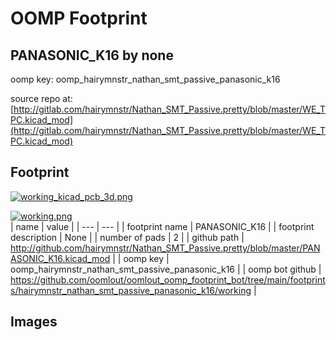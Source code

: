 # OOMP Footprint  
## PANASONIC_K16  by none  
  
oomp key: oomp_hairymnstr_nathan_smt_passive_panasonic_k16  
  
source repo at: [http://gitlab.com/hairymnstr/Nathan_SMT_Passive.pretty/blob/master/WE_TPC.kicad_mod](http://gitlab.com/hairymnstr/Nathan_SMT_Passive.pretty/blob/master/WE_TPC.kicad_mod)  
## Footprint  
  
[![working_kicad_pcb_3d.png](working_kicad_pcb_3d_600.png)](working_kicad_pcb_3d.png)  
  
[![working.png](working_600.png)](working.png)  
| name | value | 
| --- | --- | 
| footprint name | PANASONIC_K16 | 
| footprint description | None | 
| number of pads | 2 | 
| github path | http://github.com/hairymnstr/Nathan_SMT_Passive.pretty/blob/master/PANASONIC_K16.kicad_mod | 
| oomp key | oomp_hairymnstr_nathan_smt_passive_panasonic_k16 | 
| oomp bot github | https://github.com/oomlout/oomlout_oomp_footprint_bot/tree/main/footprints/hairymnstr_nathan_smt_passive_panasonic_k16/working | 
## Images  

